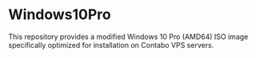 # Windows10Pro
This repository provides a modified Windows 10 Pro (AMD64) ISO image specifically optimized for installation on Contabo VPS servers.
